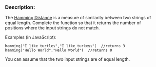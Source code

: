### Description:

The [Hamming Distance](http://en.wikipedia.org/wiki/Hamming_distance) is a measure of similarity between two strings of equal length. Complete the function so that it returns the number of positions where the input strings do not match.

Examples (in JavaScript):
```
hamming("I like turtles","I like turkeys")  //returns 3
hamming("Hello World","Hello World")  //returns 0
```
You can assume that the two input strings are of equal length.
